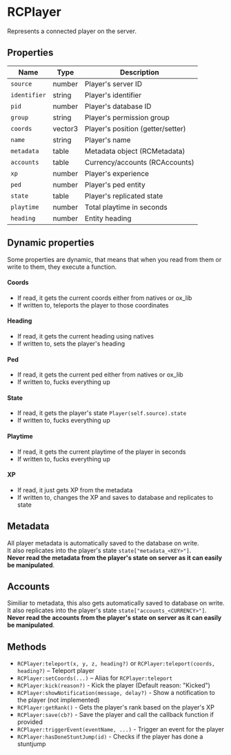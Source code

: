 # RCPlayer

Represents a connected player on the server.

## Properties

| Name        | Type     | Description                     |
|-------------|----------|---------------------------------|
| `source`    | number   | Player's server ID              |
| `identifier`| string   | Player's identifier                |
| `pid`       | number   | Player's database ID            |
| `group`     | string   | Player's permission group       |
| `coords`    | vector3  | Player's position (getter/setter) |
| `name`      | string   | Player's name                   |
| `metadata`  | table    | Metadata object (RCMetadata)    |
| `accounts`  | table    | Currency/accounts (RCAccounts)  |
| `xp`        | number   | Player's experience             |
| `ped`       | number   | Player's ped entity             |
| `state`     | table    | Player's replicated state       |
| `playtime`  | number   | Total playtime in seconds       |
| `heading`   | number   | Entity heading                  |

## Dynamic properties
Some properties are dynamic, that means that when you read from them or write to them, they execute a function.

#### Coords
- If read, it gets the current coords either from natives or ox_lib
- If written to, teleports the player to those coordinates

#### Heading
- If read, it gets the current heading using natives
- If written to, sets the player's heading

#### Ped
- If read, it gets the current ped either from natives or ox_lib
- If written to, fucks everything up

#### State
- If read, it gets the player's state `Player(self.source).state`
- If written to, fucks everything up

#### Playtime
- If read, it gets the current playtime of the player in seconds
- If written to, fucks everything up

#### XP
- If read, it just gets XP from the metadata
- If written to, changes the XP and saves to database and replicates to state

## Metadata
All player metadata is automatically saved to the database on write.
<br>It also replicates into the player's state `state["metadata_<KEY>"]`.
<br>**Never read the metadata from the player's state on server as it can easily be manipulated**.

## Accounts
Similiar to metadata, this also gets automatically saved to database on write.
<br>It also replicates into the player's state `state["accounts_<CURRENCY>"]`.
<br>**Never read the accounts from the player's state on server as it can easily be manipulated**.

## Methods

- `RCPlayer:teleport(x, y, z, heading?)` or `RCPlayer:teleport(coords, heading?)` – Teleport player
- `RCPlayer:setCoords(...)` – Alias for `RCPlayer:teleport`
- `RCPlayer:kick(reason?)` - Kick the player (Default reason: "Kicked")
- `RCPlayer:showNotification(message, delay?)` - Show a notification to the player (not implemented)
- `RCPlayer:getRank()` - Gets the player's rank based on the player's XP
- `RCPlayer:save(cb?)` - Save the player and call the callback function if provided
- `RCPlayer:triggerEvent(eventName, ...)` - Trigger an event for the player
- `RCPlayer:hasDoneStuntJump(id)` - Checks if the player has done a stuntjump